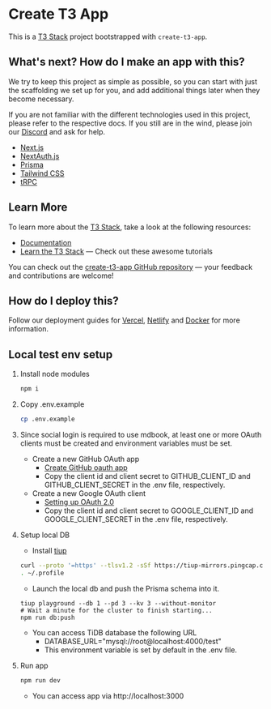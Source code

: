 # Create T3 App

This is a [T3 Stack](https://create.t3.gg/) project bootstrapped with `create-t3-app`.

## What's next? How do I make an app with this?

We try to keep this project as simple as possible, so you can start with just the scaffolding we set up for you, and add additional things later when they become necessary.

If you are not familiar with the different technologies used in this project, please refer to the respective docs. If you still are in the wind, please join our [Discord](https://t3.gg/discord) and ask for help.

- [Next.js](https://nextjs.org)
- [NextAuth.js](https://next-auth.js.org)
- [Prisma](https://prisma.io)
- [Tailwind CSS](https://tailwindcss.com)
- [tRPC](https://trpc.io)

## Learn More

To learn more about the [T3 Stack](https://create.t3.gg/), take a look at the following resources:

- [Documentation](https://create.t3.gg/)
- [Learn the T3 Stack](https://create.t3.gg/en/faq#what-learning-resources-are-currently-available) — Check out these awesome tutorials

You can check out the [create-t3-app GitHub repository](https://github.com/t3-oss/create-t3-app) — your feedback and contributions are welcome!

## How do I deploy this?

Follow our deployment guides for [Vercel](https://create.t3.gg/en/deployment/vercel), [Netlify](https://create.t3.gg/en/deployment/netlify) and [Docker](https://create.t3.gg/en/deployment/docker) for more information.


## Local test env setup

1. Install node modules
    ```bash
    npm i
    ```
1. Copy .env.example
    ```bash
    cp .env.example
    ```
1. Since social login is required to use mdbook, at least one or more OAuth clients must be created and environment variables must be set.
   - Create a new GitHub OAuth app
     - [Create GitHub oauth app](https://docs.github.com/en/apps/oauth-apps/building-oauth-apps/creating-an-oauth-app)
     - Copy the client id and client secret to GITHUB_CLIENT_ID and GITHUB_CLIENT_SECRET in the .env file, respectively.
   - Create a new Google OAuth client
     - [Setting up OAuth 2.0](https://support.google.com/cloud/answer/6158849?hl=en)
     - Copy the client id and client secret to GOOGLE_CLIENT_ID and GOOGLE_CLIENT_SECRET in the .env file, respectively.
2. Setup local DB
     - Install [tiup](https://docs.pingcap.com/tidb/stable/quick-start-with-tidb)
     ```bash
     curl --proto '=https' --tlsv1.2 -sSf https://tiup-mirrors.pingcap.com/install.sh | sh
     . ~/.profile
     ```

     - Launch the local db and push the Prisma schema into it.
     ```
     tiup playground --db 1 --pd 3 --kv 3 --without-monitor
     # Wait a minute for the cluster to finish starting...
     npm run db:push
     ```

     - You can access TiDB database the following URL
       - DATABASE_URL="mysql://root@localhost:4000/test"
       - This environment variable is set by default in the .env file.
3. Run app
    ```bash
    npm run dev
    ```
    - You can access app via http://localhost:3000
